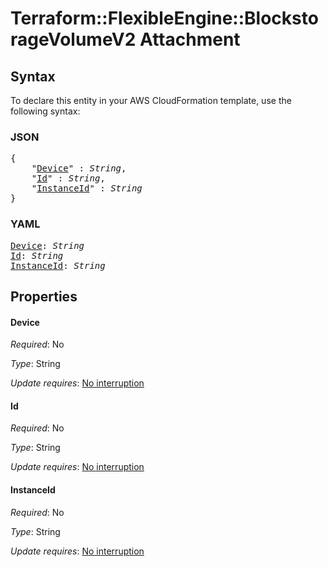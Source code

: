 # Terraform::FlexibleEngine::BlockstorageVolumeV2 Attachment

## Syntax

To declare this entity in your AWS CloudFormation template, use the following syntax:

### JSON

<pre>
{
    "<a href="#device" title="Device">Device</a>" : <i>String</i>,
    "<a href="#id" title="Id">Id</a>" : <i>String</i>,
    "<a href="#instanceid" title="InstanceId">InstanceId</a>" : <i>String</i>
}
</pre>

### YAML

<pre>
<a href="#device" title="Device">Device</a>: <i>String</i>
<a href="#id" title="Id">Id</a>: <i>String</i>
<a href="#instanceid" title="InstanceId">InstanceId</a>: <i>String</i>
</pre>

## Properties

#### Device

_Required_: No

_Type_: String

_Update requires_: [No interruption](https://docs.aws.amazon.com/AWSCloudFormation/latest/UserGuide/using-cfn-updating-stacks-update-behaviors.html#update-no-interrupt)

#### Id

_Required_: No

_Type_: String

_Update requires_: [No interruption](https://docs.aws.amazon.com/AWSCloudFormation/latest/UserGuide/using-cfn-updating-stacks-update-behaviors.html#update-no-interrupt)

#### InstanceId

_Required_: No

_Type_: String

_Update requires_: [No interruption](https://docs.aws.amazon.com/AWSCloudFormation/latest/UserGuide/using-cfn-updating-stacks-update-behaviors.html#update-no-interrupt)

